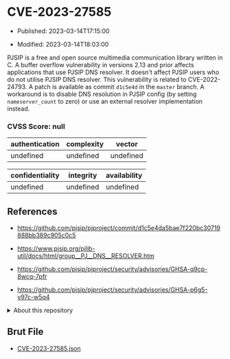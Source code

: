 # CVE-2023-27585

- Published: 2023-03-14T17:15:00

- Modified: 2023-03-14T18:03:00

PJSIP is a free and open source multimedia communication library written in C. A buffer overflow vulnerability in versions 2.13 and prior affects applications that use PJSIP DNS resolver. It doesn't affect PJSIP users who do not utilise PJSIP DNS resolver. This vulnerability is related to CVE-2022-24793. A patch is available as commit `d1c5e4d` in the `master` branch. A workaround is to disable DNS resolution in PJSIP config (by setting `nameserver_count` to zero) or use an external resolver implementation instead.

### CVSS Score: **null**

| authentication | complexity | vector |
| --- | --- | --- |
| undefined | undefined | undefined |

| confidentiality | integrity | availability |
| --- | --- | --- |
| undefined | undefined | undefined |

## References

* https://github.com/pjsip/pjproject/commit/d1c5e4da5bae7f220bc30719888bb389c905c0c5

* https://www.pjsip.org/pjlib-util/docs/html/group__PJ__DNS__RESOLVER.htm

* https://github.com/pjsip/pjproject/security/advisories/GHSA-q9cp-8wcq-7pfr

* https://github.com/pjsip/pjproject/security/advisories/GHSA-p6g5-v97c-w5q4

<details>
<summary>About this repository</summary> 

  This repository is part of the project [Live Hack CVE](https://github.com/Live-Hack-CVE). Main website can be found [www.live-hack.org](https://www.live-hack.org) 
  
  Made by [Sn0wAlice](https://github.com/Sn0wAlice) for the people that care about security and need to have a feed of the latest CVEs. Hope you enjoy it, don't forget to star the repo and follow me on [Twitter](https://twitter.com/Sn0wAlice) and [Github](https://github.com/Sn0wAlice). And that is my [personnal website](https://www.alice-snow.me/)

  - [Home Page](https://github.com/Live-Hack-CVE)
  - [Framework](https://github.com/Live-Hack-CVE/cve-framework)
  - [CVE database](https://github.com/Live-Hack-CVE/full_database)
  - [Changelog](https://github.com/Live-Hack-CVE/Changelog)
</details>

## Brut File

* [CVE-2023-27585.json](https://raw.githubusercontent.com/Live-Hack-CVE/full_database/main/cves/2023/CVE-2023-27585.json)

